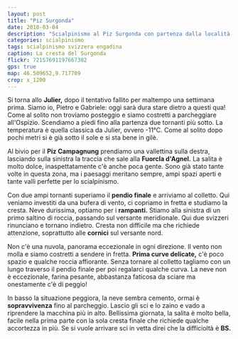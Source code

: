 ```yaml
---
layout: post
title: "Piz Surgonda"
date: 2018-03-04
description: "Scialpinismo al Piz Surgonda con partenza dalla località La Veduta presso lo Julier Pass"
categories: scialpinismo
tags: scialpinismo svizzera engadina
caption: La cresta del Surgonda
flickr: 72157691197667382
gps: true
map: 46.509652,9.717709
crop: x_1200
---
```


Si torna allo **Julier,** dopo il tentativo fallito per maltempo una settimana prima. Siamo io, Pietro e Gabriele: oggi sarà dura stare dietro a questi qua! Come al solito non troviamo posteggio e siamo costretti a parcheggiare all'Ospizio. Scendiamo a piedi fino alla partenza due tornanti più sotto. La temperatura è quella classica da Julier, ovvero -11°C. Come al solito dopo pochi metri si è già sotto il sole e si sta bene in gilè.

Al bivio per il **Piz Campagnung** prendiamo una vallettina sulla destra, lasciando sulla sinistra la traccia che sale alla **Fuorcla d'Agnel.** La salita è molto dolce, inaspettatamente c'è anche poca gente. Sono già stato tante volte in questa zona, ma i paesaggi meritano sempre, ampi spazi aperti e tante valli perfette per lo scialpinismo.

Con due ampi tornanti superiamo il **pendio finale** e arriviamo al colletto. Qui veniamo investiti da una bufera di vento, ci copriamo in fretta e studiamo la cresta. Neve durissima, optiamo per i **rampanti.** Stiamo alla sinistra di un primo saltino di roccia, passando sul versante meridionale. Qui due svizzeri rinunciano e tornano indietro. Cresta non difficile ma che richiede attenzione, soprattutto alle **cornici** sul versante nord.

Non c'è una nuvola, panorama eccezionale in ogni direzione. Il vento non molla e siamo costretti a sendere in fretta. **Prima curve delicate,** c'è poco spazio e qualche roccia affiorante. Senza tornare al colletto tagliamo con un lungo traverso il pendio finale per poi regalarci qualche curva. La neve non è eccezionale, farina pesante, abbastanza faticosa da sciare ma onestamente c'è di peggio!

In basso la situazione peggiora, la neve sembra cemento, ormai è **sopravvivenza** fino al parcheggio. Lascio gli sci e lo zaino e vado a riprendere la macchina più in alto. Bellissima giornata, la salita è molto bella, facile nella prima parte con la sola cresta finale che richiede qualche accortezza in più. Se si vuole arrivare sci in vetta direi che la difficioltà è **BS.**